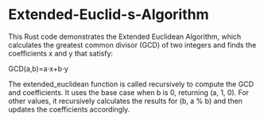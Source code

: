 # Extended-Euclid-s-Algorithm
This Rust code demonstrates the Extended Euclidean Algorithm, which calculates the greatest common divisor (GCD) of two integers and finds the coefficients x and y that satisfy:

GCD(a,b)=a⋅x+b⋅y

The extended_euclidean function is called recursively to compute the GCD and coefficients. 
It uses the base case when b is 0, returning (a, 1, 0).
 For other values, it recursively calculates the results for (b, a % b) and then updates the coefficients accordingly.

